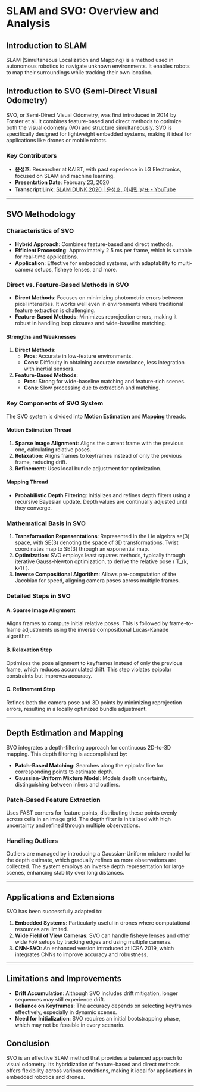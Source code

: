 
# SLAM and SVO: Overview and Analysis

## Introduction to SLAM
SLAM (Simultaneous Localization and Mapping) is a method used in autonomous robotics to navigate unknown environments. It enables robots to map their surroundings while tracking their own location.

## Introduction to SVO (Semi-Direct Visual Odometry)
SVO, or Semi-Direct Visual Odometry, was first introduced in 2014 by Forster et al. It combines feature-based and direct methods to optimize both the visual odometry (VO) and structure simultaneously. SVO is specifically designed for lightweight embedded systems, making it ideal for applications like drones or mobile robots.

### Key Contributors
- **윤성호**: Researcher at KAIST, with past experience in LG Electronics, focused on SLAM and machine learning.
- **Presentation Date**: February 23, 2020
- **Transcript Link**: [SLAM DUNK 2020 | 윤성호, 이재민 발표 - YouTube](https://www.youtube.com/watch?v=1jWCFDcisWM)

---

## SVO Methodology

### Characteristics of SVO
- **Hybrid Approach**: Combines feature-based and direct methods.
- **Efficient Processing**: Approximately 2.5 ms per frame, which is suitable for real-time applications.
- **Application**: Effective for embedded systems, with adaptability to multi-camera setups, fisheye lenses, and more.

### Direct vs. Feature-Based Methods in SVO
- **Direct Methods**: Focuses on minimizing photometric errors between pixel intensities. It works well even in environments where traditional feature extraction is challenging.
- **Feature-Based Methods**: Minimizes reprojection errors, making it robust in handling loop closures and wide-baseline matching.

#### Strengths and Weaknesses
1. **Direct Methods**:
   - **Pros**: Accurate in low-feature environments.
   - **Cons**: Difficulty in obtaining accurate covariance, less integration with inertial sensors.
2. **Feature-Based Methods**:
   - **Pros**: Strong for wide-baseline matching and feature-rich scenes.
   - **Cons**: Slow processing due to extraction and matching.

### Key Components of SVO System
The SVO system is divided into **Motion Estimation** and **Mapping** threads.

#### Motion Estimation Thread
1. **Sparse Image Alignment**: Aligns the current frame with the previous one, calculating relative poses.
2. **Relaxation**: Aligns frames to keyframes instead of only the previous frame, reducing drift.
3. **Refinement**: Uses local bundle adjustment for optimization.

#### Mapping Thread
- **Probabilistic Depth Filtering**: Initializes and refines depth filters using a recursive Bayesian update. Depth values are continually adjusted until they converge.

### Mathematical Basis in SVO
1. **Transformation Representations**: Represented in the Lie algebra se(3) space, with SE(3) denoting the space of 3D transformations. Twist coordinates map to SE(3) through an exponential map.
2. **Optimization**: SVO employs least squares methods, typically through iterative Gauss-Newton optimization, to derive the relative pose \( T_{k, k-1} \).
3. **Inverse Compositional Algorithm**: Allows pre-computation of the Jacobian for speed, aligning camera poses across multiple frames.

### Detailed Steps in SVO

#### A. Sparse Image Alignment
Aligns frames to compute initial relative poses. This is followed by frame-to-frame adjustments using the inverse compositional Lucas-Kanade algorithm.

#### B. Relaxation Step
Optimizes the pose alignment to keyframes instead of only the previous frame, which reduces accumulated drift. This step violates epipolar constraints but improves accuracy.

#### C. Refinement Step
Refines both the camera pose and 3D points by minimizing reprojection errors, resulting in a locally optimized bundle adjustment.

---

## Depth Estimation and Mapping

SVO integrates a depth-filtering approach for continuous 2D-to-3D mapping. This depth filtering is accomplished by:
- **Patch-Based Matching**: Searches along the epipolar line for corresponding points to estimate depth.
- **Gaussian-Uniform Mixture Model**: Models depth uncertainty, distinguishing between inliers and outliers.

### Patch-Based Feature Extraction
Uses FAST corners for feature points, distributing these points evenly across cells in an image grid. The depth filter is initialized with high uncertainty and refined through multiple observations.

### Handling Outliers
Outliers are managed by introducing a Gaussian-Uniform mixture model for the depth estimate, which gradually refines as more observations are collected. The system employs an inverse depth representation for large scenes, enhancing stability over long distances.

---

## Applications and Extensions

SVO has been successfully adapted to:
1. **Embedded Systems**: Particularly useful in drones where computational resources are limited.
2. **Wide Field of View Cameras**: SVO can handle fisheye lenses and other wide FoV setups by tracking edges and using multiple cameras.
3. **CNN-SVO**: An enhanced version introduced at ICRA 2019, which integrates CNNs to improve accuracy and robustness.

---

## Limitations and Improvements
- **Drift Accumulation**: Although SVO includes drift mitigation, longer sequences may still experience drift.
- **Reliance on Keyframes**: The accuracy depends on selecting keyframes effectively, especially in dynamic scenes.
- **Need for Initialization**: SVO requires an initial bootstrapping phase, which may not be feasible in every scenario.

## Conclusion

SVO is an effective SLAM method that provides a balanced approach to visual odometry. Its hybridization of feature-based and direct methods offers flexibility across various conditions, making it ideal for applications in embedded robotics and drones.

---

